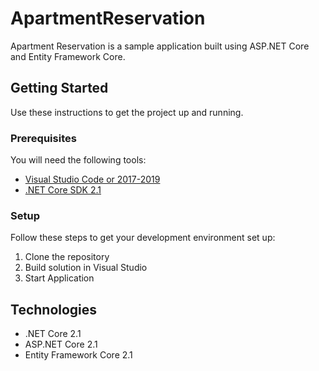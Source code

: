 # ApartmentReservation

Apartment Reservation is a sample application built using ASP.NET Core and Entity Framework Core. 

## Getting Started
Use these instructions to get the project up and running.

### Prerequisites
You will need the following tools:

* [Visual Studio Code or 2017-2019](https://www.visualstudio.com/downloads/)
* [.NET Core SDK 2.1](https://www.microsoft.com/net/download/dotnet-core/2.1)

### Setup
Follow these steps to get your development environment set up:

  1. Clone the repository
  1. Build solution in Visual Studio
  1. Start Application

## Technologies
* .NET Core 2.1
* ASP.NET Core 2.1
* Entity Framework Core 2.1

